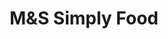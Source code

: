 ---
title: "M&S Simply Food"
url: /bury-st-edmunds/munds-simply-food-rougham-road/
shop: Lebensmittel
---